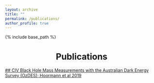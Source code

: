 ```yaml
---
layout: archive
title: ""
permalink: /publications/
author_profile: true
---
```


{% include base_path %}
<h1 style="text-align: center;" markdown="1">Publications</h1>

[## CIV Black Hole Mass Measurements with the Australian Dark Energy Survey (OzDES); Hoormann et al 2019](http://adsabs.harvard.edu/abs/2019arXiv190204206H)


